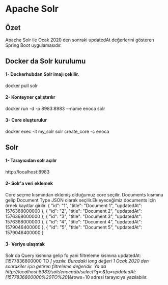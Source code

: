 # Apache Solr
## Özet
Apache Solr ile Ocak 2020 den sonraki updatedAt değerlerini gösteren Spring Boot uygulamasıdır.
## Docker da Solr kurulumu
#### 1- Dockerhubdan Solr imajı çekilir.
docker pull solr
#### 2- Konteyner çalıştırılır
docker run -d -p 8983:8983 --name enoca solr
#### 3- Core oluşturulur
docker exec -it my_solr solr create_core -c enoca
## Solr 
#### 1- Tarayıcıdan solr açılır
http://localhost:8983
#### 2- Solr'a veri eklemek 
Core seçme kısmından eklemiş olduğumuz core seçilir. Documents kısmına gelip Document Type JSON olarak seçilir.Ekleyeceğimiz documents için örnek kayıtlar girilir.
    {
        "id": "1",
        "title": "Document 1",
        "updatedAt": 1576368000000
    },
    {
        "id": "2",
        "title": "Document 2",
        "updatedAt": 1576368000000
    },
    {
        "id": "3",
        "title": "Document 3",
        "updatedAt": 1576368000000
    },
    {
        "id": "4",
        "title": "Document 4",
        "updatedAt": 1579046400000
    },
    {
        "id": "5",
        "title": "Document 5",
        "updatedAt": 1579046400000
    }
#### 3- Veriye ulaşmak 
 Solr da Query kısmına gelip fq yani filtreleme kısmına updatedAt:[1577836800000 TO *] yazılır. Buradaki long değeri 1 Ocak 2020 den sonrakiler için getiren filtreleme değeridir. Ya da
    http://localhost:8983/solr/enocadb/select?q=*:*&fq=updatedAt:[1577836800000%20TO%20*]&rows=10 
    adresi tarayıcıya yazılabılır.

